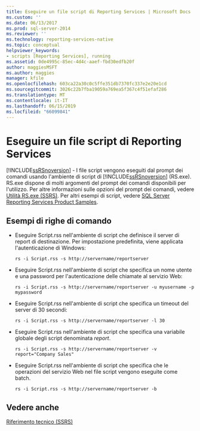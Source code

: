 ```yaml
---
title: Eseguire un file script di Reporting Services | Microsoft Docs
ms.custom: ''
ms.date: 06/13/2017
ms.prod: sql-server-2014
ms.reviewer: ''
ms.technology: reporting-services-native
ms.topic: conceptual
helpviewer_keywords:
- scripts [Reporting Services], running
ms.assetid: 0de4995c-85ec-4d4c-aaef-fbd30edfb20f
author: maggiesMSFT
ms.author: maggies
manager: kfile
ms.openlocfilehash: 603ca22a30c0c5ffe351db7370fc337e2e20e1cd
ms.sourcegitcommit: 3026c22b7fba19059a769ea5f367c4f51efaf286
ms.translationtype: MT
ms.contentlocale: it-IT
ms.lasthandoff: 06/15/2019
ms.locfileid: "66099841"
---
```

# <a name="run-a-reporting-services-script-file"></a>Eseguire un file script di Reporting Services
  [!INCLUDE[ssRSnoversion](../../includes/ssrsnoversion-md.md)] - I file script vengono eseguiti dal prompt dei comandi usando l'ambiente di script di [!INCLUDE[ssRSnoversion](../../includes/ssrsnoversion-md.md)] (RS.exe). RS.exe dispone di molti argomenti del prompt dei comandi disponibili per l'utilizzo. Per altre informazioni sulle opzioni del prompt dei comandi, vedere [Utilità RS.exe &#40;SSRS&#41;](rs-exe-utility-ssrs.md). Per altri esempi di script, vedere [SQL Server Reporting Services Product Samples](https://go.microsoft.com/fwlink/?LinkId=177889).  
  
## <a name="sample-command-lines"></a>Esempi di righe di comando  
  
-   Eseguire Script.rss nell'ambiente di script che definisce il server di report di destinazione. Per impostazione predefinita, viene applicata l'autenticazione di Windows:  
  
    ```  
    rs -i Script.rss -s http://servername/reportserver  
    ```  
  
-   Eseguire Script.rss nell'ambiente di script che specifica un nome utente e una password per l'autenticazione delle chiamate al servizio Web:  
  
    ```  
    rs -i Script.rss -s http://servername/reportserver -u myusername -p mypassword  
    ```  
  
-   Eseguire Script.rss nell'ambiente di script che specifica un timeout del server di 30 secondi:  
  
    ```  
    rs -i Script.rss -s http://servername/reportserver -l 30  
    ```  
  
-   Eseguire Script.rss nell'ambiente di script che specifica una variabile globale degli script denominata *report*.  
  
    ```  
    rs -i Script.rss -s http://servername/reportserver -v report="Company Sales"  
    ```  
  
-   Eseguire Script.rss nell'ambiente di script che specifica che le operazioni del servizio Web nel file script vengono eseguite come batch.  
  
    ```  
    rs -i Script.rss -s http://servername/reportserver -b  
    ```  
  
## <a name="see-also"></a>Vedere anche  
 [Riferimento tecnico &#40;SSRS&#41;](../technical-reference-ssrs.md)  
  
  
